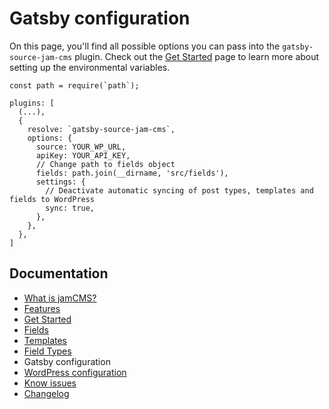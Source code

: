 # Gatsby configuration

On this page, you'll find all possible options you can pass into the `gatsby-source-jam-cms` plugin.
Check out the [Get Started](https://github.com/robinzimmer1989/jam-cms/blob/master/docs/get-started.md) page to learn more about setting up the environmental variables.

```
const path = require(`path`);

plugins: [
  (...),
  {
    resolve: `gatsby-source-jam-cms`,
    options: {
      source: YOUR_WP_URL,
      apiKey: YOUR_API_KEY,
      // Change path to fields object
      fields: path.join(__dirname, 'src/fields'),
      settings: {
        // Deactivate automatic syncing of post types, templates and fields to WordPress
        sync: true,
      },
    },
  },
]
```

## Documentation

- [What is jamCMS?](https://github.com/robinzimmer1989/jam-cms/blob/master/docs/what-is-jam-cms.md)
- [Features](https://github.com/robinzimmer1989/jam-cms/blob/master/docs/features.md)
- [Get Started](https://github.com/robinzimmer1989/jam-cms/blob/master/docs/get-started.md)
- [Fields](https://github.com/robinzimmer1989/jam-cms/blob/master/docs/fields.md)
- [Templates](https://github.com/robinzimmer1989/jam-cms/blob/master/docs/templates.md)
- [Field Types](https://github.com/robinzimmer1989/jam-cms/blob/master/docs/field-types.md)
- Gatsby configuration
- [WordPress configuration](https://github.com/robinzimmer1989/jam-cms/blob/master/docs/wordpress-config.md)
- [Know issues](https://github.com/robinzimmer1989/jam-cms/blob/master/docs/known-issues.md)
- [Changelog](https://github.com/robinzimmer1989/jam-cms/blob/master/docs/changelog.md)
